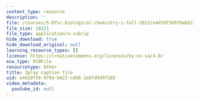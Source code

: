 ```yaml
---
content_type: resource
description: ''
file: /courses/5-07sc-biological-chemistry-i-fall-2013/e4d10f56979ab623cd681e67d9d97165_jHrd43uWD-E.srt
file_size: 18221
file_type: application/x-subrip
hide_download: true
hide_download_original: null
learning_resource_types: []
license: https://creativecommons.org/licenses/by-nc-sa/4.0/
ocw_type: OCWFile
resourcetype: Other
title: 3play caption file
uid: e4d10f56-979a-b623-cd68-1e67d9d97165
video_metadata:
  youtube_id: null
---
```

